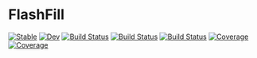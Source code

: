 # FlashFill

[![Stable](https://img.shields.io/badge/docs-stable-blue.svg)](https://Saksham093.github.io/FlashFill.jl/stable/)
[![Dev](https://img.shields.io/badge/docs-dev-blue.svg)](https://Saksham093.github.io/FlashFill.jl/dev/)
[![Build Status](https://travis-ci.com/Saksham093/FlashFill.jl.svg?branch=main)](https://travis-ci.com/Saksham093/FlashFill.jl)
[![Build Status](https://ci.appveyor.com/api/projects/status/github/Saksham093/FlashFill.jl?svg=true)](https://ci.appveyor.com/project/Saksham093/FlashFill-jl)
[![Build Status](https://api.cirrus-ci.com/github/Saksham093/FlashFill.jl.svg)](https://cirrus-ci.com/github/Saksham093/FlashFill.jl)
[![Coverage](https://codecov.io/gh/Saksham093/FlashFill.jl/branch/main/graph/badge.svg)](https://codecov.io/gh/Saksham093/FlashFill.jl)
[![Coverage](https://coveralls.io/repos/github/Saksham093/FlashFill.jl/badge.svg?branch=main)](https://coveralls.io/github/Saksham093/FlashFill.jl?branch=main)
